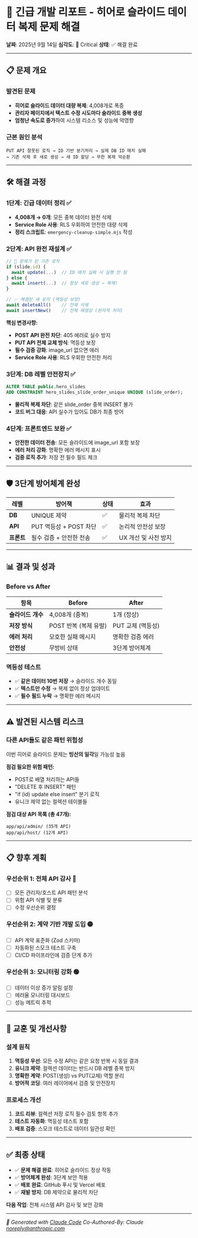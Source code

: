 # 🚨 긴급 개발 리포트 - 히어로 슬라이드 데이터 복제 문제 해결

**날짜**: 2025년 9월 14일
**심각도**: 🔴 Critical
**상태**: ✅ 해결 완료

---

## 📋 **문제 개요**

### **발견된 문제**
- **히어로 슬라이드 데이터 대량 복제**: 4,008개로 폭증
- **관리자 페이지에서 텍스트 수정 시도마다 슬라이드 중복 생성**
- **엄청난 속도로 증가**하여 시스템 리소스 및 성능에 악영향

### **근본 원인 분석**
```
PUT API 잘못된 로직 → ID 기반 분기처리 → 실제 DB ID 매치 실패
→ 기존 삭제 후 새로 생성 → 새 ID 할당 → 무한 복제 악순환
```

---

## 🛠️ **해결 과정**

### **1단계: 긴급 데이터 정리** ✅
- **4,008개 → 0개**: 모든 중복 데이터 완전 삭제
- **Service Role 사용**: RLS 우회하여 안전한 대량 삭제
- **정리 스크립트**: `emergency-cleanup-simple.mjs` 작성

### **2단계: API 완전 재설계** ✅
```typescript
// 🚨 문제가 된 기존 로직
if (slide.id) {
  await update(...)  // ID 매치 실패 시 실행 안 됨
} else {
  await insert(...)  // 항상 새로 생성 → 복제!
}

// ✅ 해결된 새 로직 (멱등성 보장)
await deleteAll()    // 전체 삭제
await insertNew()    // 전체 재생성 (원자적 처리)
```

**핵심 변경사항:**
- **POST API 완전 차단**: 405 에러로 실수 방지
- **PUT API 전체 교체 방식**: 멱등성 보장
- **필수 검증 강화**: image_url 없으면 에러
- **Service Role 사용**: RLS 우회한 안전한 처리

### **3단계: DB 레벨 안전장치** ✅
```sql
ALTER TABLE public.hero_slides
ADD CONSTRAINT hero_slides_slide_order_unique UNIQUE (slide_order);
```
- **물리적 복제 차단**: 같은 slide_order 중복 INSERT 불가
- **코드 버그 대응**: API 실수가 있어도 DB가 최종 방어

### **4단계: 프론트엔드 보완** ✅
- **안전한 데이터 전송**: 모든 슬라이드에 image_url 포함 보장
- **에러 처리 강화**: 명확한 에러 메시지 표시
- **검증 로직 추가**: 저장 전 필수 필드 체크

---

## 🛡️ **3단계 방어체계 완성**

| 레벨 | 방어책 | 상태 | 효과 |
|------|--------|------|------|
| **DB** | UNIQUE 제약 | ✅ | 물리적 복제 차단 |
| **API** | PUT 멱등성 + POST 차단 | ✅ | 논리적 안전성 보장 |
| **프론트** | 필수 검증 + 안전한 전송 | ✅ | UX 개선 및 사전 방지 |

---

## 📊 **결과 및 성과**

### **Before vs After**
| 항목 | Before | After |
|------|--------|-------|
| **슬라이드 개수** | 4,008개 (중복) | 1개 (정상) |
| **저장 방식** | POST 반복 (복제 유발) | PUT 교체 (멱등성) |
| **에러 처리** | 모호한 실패 메시지 | 명확한 검증 에러 |
| **안전성** | 무방비 상태 | 3단계 방어체계 |

### **멱등성 테스트**
- ✅ **같은 데이터 10번 저장** → 슬라이드 개수 동일
- ✅ **텍스트만 수정** → 복제 없이 정상 업데이트
- ✅ **필수 필드 누락** → 명확한 에러 메시지

---

## ⚠️ **발견된 시스템 리스크**

### **다른 API들도 같은 패턴 위험성**
이번 히어로 슬라이드 문제는 **빙산의 일각**일 가능성 높음

**점검 필요한 위험 패턴:**
- POST로 배열 처리하는 API들
- "DELETE 후 INSERT" 패턴
- "if (id) update else insert" 분기 로직
- 유니크 제약 없는 컬렉션 테이블들

**점검 대상 API 목록 (총 47개):**
```
app/api/admin/ (35개 API)
app/api/host/ (12개 API)
```

---

## 📋 **향후 계획**

### **우선순위 1: 전체 API 감사** 🔴
- [ ] 모든 관리자/호스트 API 패턴 분석
- [ ] 위험 API 식별 및 분류
- [ ] 수정 우선순위 결정

### **우선순위 2: 계약 기반 개발 도입** 🟡
- [ ] API 계약 표준화 (Zod 스키마)
- [ ] 자동화된 스모크 테스트 구축
- [ ] CI/CD 파이프라인에 검증 단계 추가

### **우선순위 3: 모니터링 강화** 🟢
- [ ] 데이터 이상 증가 알림 설정
- [ ] 에러율 모니터링 대시보드
- [ ] 성능 메트릭 추적

---

## 🎯 **교훈 및 개선사항**

### **설계 원칙**
1. **멱등성 우선**: 모든 수정 API는 같은 요청 반복 시 동일 결과
2. **유니크 제약**: 컬렉션 데이터는 반드시 DB 레벨 중복 방지
3. **명확한 계약**: POST(생성) vs PUT(교체) 역할 분리
4. **방어적 코딩**: 여러 레이어에서 검증 및 안전장치

### **프로세스 개선**
1. **코드 리뷰**: 컬렉션 저장 로직 필수 검토 항목 추가
2. **테스트 자동화**: 멱등성 테스트 포함
3. **배포 검증**: 스모크 테스트로 데이터 일관성 확인

---

## ✅ **최종 상태**

- ✅ **문제 해결 완료**: 히어로 슬라이드 정상 작동
- ✅ **방어체계 완성**: 3단계 보안 적용
- ✅ **배포 완료**: GitHub 푸시 및 Vercel 배포
- ✅ **재발 방지**: DB 제약으로 물리적 차단

**다음 작업**: 전체 시스템 API 감사 및 보안 강화

---

*🤖 Generated with [Claude Code](https://claude.ai/code)*
*Co-Authored-By: Claude <noreply@anthropic.com>*